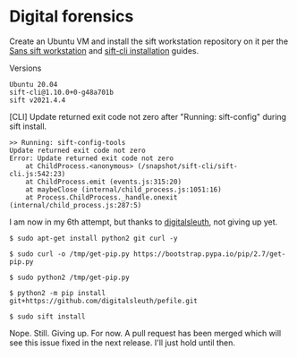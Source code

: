 # Digital forensics

Create an Ubuntu VM and install the sift workstation repository on it per the [Sans sift workstation](https://www.sans.org/tools/sift-workstation) and [sift-cli installation](https://github.com/teamdfir/sift-cli#installation) guides.

Versions

    Ubuntu 20.04
    sift-cli@1.10.0+0-g48a701b
    sift v2021.4.4

[CLI] Update returned exit code not zero after "Running: sift-config" during sift install.

    >> Running: sift-config-tools
    Update returned exit code not zero
    Error: Update returned exit code not zero
        at ChildProcess.<anonymous> (/snapshot/sift-cli/sift-cli.js:542:23)
        at ChildProcess.emit (events.js:315:20)
        at maybeClose (internal/child_process.js:1051:16)
        at Process.ChildProcess._handle.onexit (internal/child_process.js:287:5)

I am now in my 6th attempt, but thanks to [digitalsleuth](https://github.com/digitalsleuth), not giving up yet.

    $ sudo apt-get install python2 git curl -y

    $ sudo curl -o /tmp/get-pip.py https://bootstrap.pypa.io/pip/2.7/get-pip.py

    $ sudo python2 /tmp/get-pip.py

    $ python2 -m pip install git+https://github.com/digitalsleuth/pefile.git

    $ sudo sift install
    
Nope. Still. Giving up. For now. A pull request has been merged which will see this issue fixed in the next release. I'll just hold until then.
